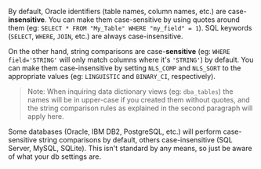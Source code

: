 
By default, Oracle identifiers (table names, column names, etc.) are case-**insensitive**. You can make them case-sensitive by using quotes around them (eg: `SELECT * FROM "My_Table" WHERE "my_field" = 1`). SQL keywords (`SELECT`, `WHERE`, `JOIN`, etc.) are always case-insensitive.

On the other hand, string comparisons are case-**sensitive** (eg: `WHERE field='STRING'` will only match columns where it's `'STRING'`) by default. You can make them case-insensitive by setting `NLS_COMP` and `NLS_SORT` to the appropriate values (eg: `LINGUISTIC` and `BINARY_CI`, respectively).

> Note: When inquiring data dictionary views (eg: `dba_tables`) the names will be in upper-case if you created them without quotes, and the string comparison rules as explained in the second paragraph will apply here.

Some databases (Oracle, IBM DB2, PostgreSQL, etc.) will perform case-sensitive string comparisons by default, others case-insensitive (SQL Server, MySQL, SQLite). This isn't standard by any means, so just be aware of what your db settings are.